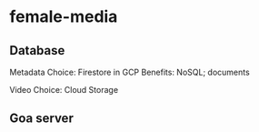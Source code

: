 # female-media

## Database

Metadata Choice: Firestore in GCP
Benefits: NoSQL; documents

Video Choice: Cloud Storage

## Goa server
